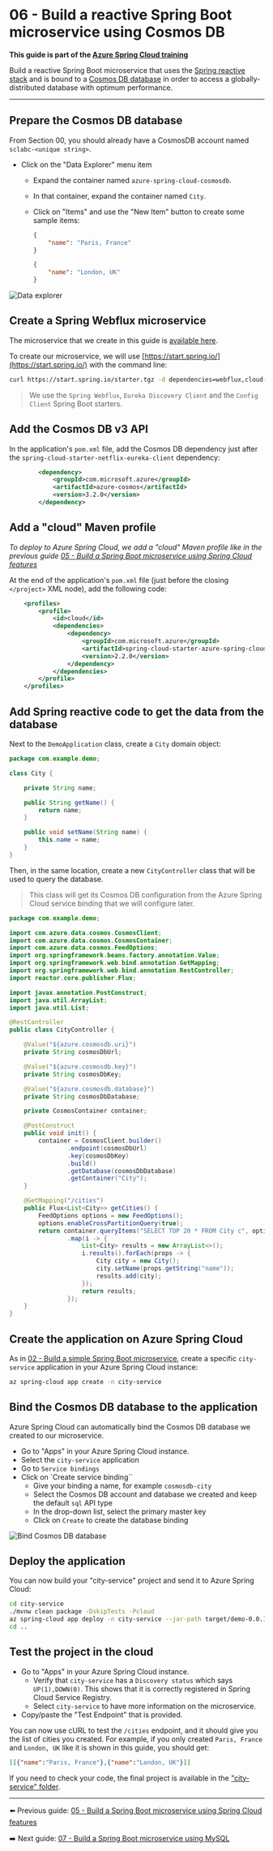 # 06 - Build a reactive Spring Boot microservice using Cosmos DB

__This guide is part of the [Azure Spring Cloud training](../README.md)__

Build a reactive Spring Boot microservice that uses the [Spring reactive stack](https://docs.spring.io/spring/docs/current/spring-framework-reference/web-reactive.html) and is bound to a [Cosmos DB database](https://docs.microsoft.com/en-us/azure/cosmos-db/?WT.mc_id=azurespringcloud-github-judubois) in order to access a globally-distributed database with optimum performance.

---

## Prepare the Cosmos DB database

From Section 00, you should already have a CosmosDB account named `sclabc-<unique string>`.

- Click on the "Data Explorer" menu item
  - Expand the container named `azure-spring-cloud-cosmosdb`.
  - In that container, expand the container named `City`.
  - Click on "Items" and use the "New Item" button to create some sample items:

    ```json
    {
        "name": "Paris, France"
    }
    ```

    ```json
    {
        "name": "London, UK"
    }
    ```

![Data explorer](media/02-data-explorer.png)

## Create a Spring Webflux microservice

The microservice that we create in this guide is [available here](city-service/).

To create our microservice, we will use [https://start.spring.io/](https://start.spring.io/) with the command line:

```bash
curl https://start.spring.io/starter.tgz -d dependencies=webflux,cloud-eureka,cloud-config-client -d baseDir=city-service -d bootVersion=2.3.0.RELEASE | tar -xzvf -
```

> We use the `Spring Webflux`, `Eureka Discovery Client` and the `Config Client` Spring Boot starters.

## Add the Cosmos DB v3 API

In the application's `pom.xml` file, add the Cosmos DB dependency just after the `spring-cloud-starter-netflix-eureka-client` dependency:

```xml
        <dependency>
            <groupId>com.microsoft.azure</groupId>
            <artifactId>azure-cosmos</artifactId>
            <version>3.2.0</version>
        </dependency>
```

## Add a "cloud" Maven profile

*To deploy to Azure Spring Cloud, we add a "cloud" Maven profile like in the previous guide [05 - Build a Spring Boot microservice using Spring Cloud features](../05-build-a-spring-boot-microservice-using-spring-cloud-features/README.md)*

At the end of the application's `pom.xml` file (just before the closing `</project>` XML node), add the following code:

```xml
    <profiles>
        <profile>
            <id>cloud</id>
            <dependencies>
                <dependency>
                    <groupId>com.microsoft.azure</groupId>
                    <artifactId>spring-cloud-starter-azure-spring-cloud-client</artifactId>
                    <version>2.2.0</version>
                </dependency>
            </dependencies>
        </profile>
    </profiles>
```

## Add Spring reactive code to get the data from the database

Next to the `DemoApplication` class, create a `City` domain object:

```java
package com.example.demo;

class City {

    private String name;

    public String getName() {
        return name;
    }

    public void setName(String name) {
        this.name = name;
    }
}
```

Then, in the same location, create a new `CityController` class that will be used to query the database.

> This class will get its Cosmos DB configuration from the Azure Spring Cloud service binding that we will configure later.

```java
package com.example.demo;

import com.azure.data.cosmos.CosmosClient;
import com.azure.data.cosmos.CosmosContainer;
import com.azure.data.cosmos.FeedOptions;
import org.springframework.beans.factory.annotation.Value;
import org.springframework.web.bind.annotation.GetMapping;
import org.springframework.web.bind.annotation.RestController;
import reactor.core.publisher.Flux;

import javax.annotation.PostConstruct;
import java.util.ArrayList;
import java.util.List;

@RestController
public class CityController {

    @Value("${azure.cosmosdb.uri}")
    private String cosmosDbUrl;

    @Value("${azure.cosmosdb.key}")
    private String cosmosDbKey;

    @Value("${azure.cosmosdb.database}")
    private String cosmosDbDatabase;

    private CosmosContainer container;

    @PostConstruct
    public void init() {
        container = CosmosClient.builder()
                .endpoint(cosmosDbUrl)
                .key(cosmosDbKey)
                .build()
                .getDatabase(cosmosDbDatabase)
                .getContainer("City");
    }

    @GetMapping("/cities")
    public Flux<List<City>> getCities() {
        FeedOptions options = new FeedOptions();
        options.enableCrossPartitionQuery(true);
        return container.queryItems("SELECT TOP 20 * FROM City c", options)
                .map(i -> {
                    List<City> results = new ArrayList<>();
                    i.results().forEach(props -> {
                        City city = new City();
                        city.setName(props.getString("name"));
                        results.add(city);
                    });
                    return results;
                });
    }
}
```

## Create the application on Azure Spring Cloud

As in [02 - Build a simple Spring Boot microservice](../02-build-a-simple-spring-boot-microservice/README.md), create a specific `city-service` application in your Azure Spring Cloud instance:

```bash
az spring-cloud app create -n city-service
```

## Bind the Cosmos DB database to the application

Azure Spring Cloud can automatically bind the Cosmos DB database we created to our microservice.

- Go to "Apps" in your Azure Spring Cloud instance.
- Select the `city-service` application
- Go to `Service bindings`
- Click on `Create service binding``
  - Give your binding a name, for example `cosmosdb-city`
  - Select the Cosmos DB account and database we created and keep the default `sql` API type
  - In the drop-down list, select the primary master key
  - Click on `Create` to create the database binding

![Bind Cosmos DB database](media/03-bind-service-cosmosdb.png)

## Deploy the application

You can now build your "city-service" project and send it to Azure Spring Cloud:

```bash
cd city-service
./mvnw clean package -DskipTests -Pcloud
az spring-cloud app deploy -n city-service --jar-path target/demo-0.0.1-SNAPSHOT.jar
cd ..
```

## Test the project in the cloud

- Go to "Apps" in your Azure Spring Cloud instance.
  - Verify that `city-service` has a `Discovery status` which says `UP(1),DOWN(0)`. This shows that it is correctly registered in Spring Cloud Service Registry.
  - Select `city-service` to have more information on the microservice.
- Copy/paste the "Test Endpoint" that is provided.

You can now use cURL to test the `/cities` endpoint, and it should give you the list of cities you created. For example, if you only created `Paris, France` and `London, UK` like it is shown in this guide, you should get:

```json
[[{"name":"Paris, France"},{"name":"London, UK"}]]
```

If you need to check your code, the final project is available in the ["city-service" folder](city-service/).

---

⬅️ Previous guide: [05 - Build a Spring Boot microservice using Spring Cloud features](../05-build-a-spring-boot-microservice-using-spring-cloud-features/README.md)

➡️ Next guide: [07 - Build a Spring Boot microservice using MySQL](../07-build-a-spring-boot-microservice-using-mysql/README.md)

